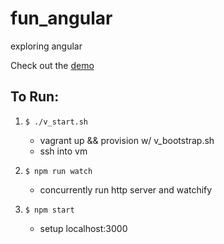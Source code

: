 # fun_angular
exploring angular

Check out the [demo](http://simplbrew.com/fun_angular/ "demo")

## To Run:
1. `$ ./v_start.sh`
	- vagrant up && provision w/ v_bootstrap.sh
	- ssh into vm

2. `$ npm run watch`
	- concurrently run http server and watchify

3. `$ npm start`
	- setup localhost:3000